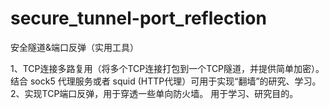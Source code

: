 # secure_tunnel-port_reflection
安全隧道&amp;端口反弹（实用工具）


1、TCP连接多路复用（将多个TCP连接打包到一个TCP隧道，并提供简单加密）。 结合 sock5 代理服务或者 squid (HTTP代理）可用于实现“翻墙”的研究、学习。 
2、实现TCP端口反弹，用于穿透一些单向防火墙。 
用于学习、研究目的。

